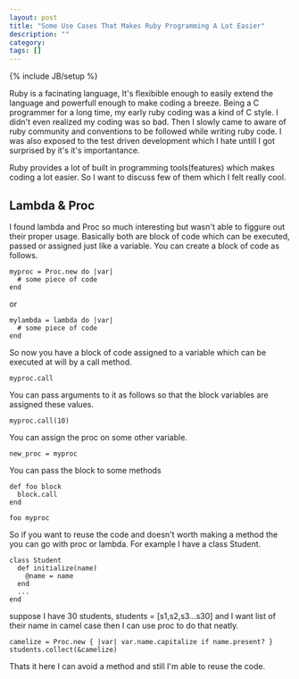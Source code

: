 ```yaml
---
layout: post
title: "Some Use Cases That Makes Ruby Programming A Lot Easier"
description: ""
category: 
tags: []
---
```

{% include JB/setup %}

Ruby is a facinating language, It's flexibible enough to easily extend the language and powerfull 
enough to make coding a breeze. Being a C programmer for a long time, my early ruby coding was a 
kind of C style. I didn't even realized my coding was so bad. Then I slowly came to aware of ruby 
community and conventions to be followed while writing ruby code. I was also exposed to the test 
driven development which I hate untill I got surprised by it's it's importantance.

Ruby provides a lot of built in programming tools(features) which makes coding a lot easier. So I 
want to discuss few of them which I felt really cool.

Lambda & Proc
-------------

I found lambda and Proc so much interesting but wasn't able to figgure out their proper usage.
Basically both are block of code which can be executed, passed or assigned just like a variable.
You can create a block of code as follows.

    myproc = Proc.new do |var|
      # some piece of code
    end
or

    mylambda = lambda do |var|
      # some piece of code
    end

So now you have a block of code assigned to a variable which can be executed at will by a call 
method.
    
    myproc.call

You can pass arguments to it as follows so that the block variables are assigned these values.

    myproc.call(10)

You can assign the proc on some other variable.

    new_proc = myproc

You can pass the block to some methods
    
    def foo block
      block.call
    end

    foo myproc

So if you want to reuse the code and doesn't worth making a method the you can go with proc or
lambda. For example I have a class Student.

    class Student
      def initialize(name)
	    @name = name
      end
      ...
    end

suppose I have 30 students, students = \[s1,s2,s3...s30\] and I want list of their name in camel
case then I can use proc to do that neatly.

    camelize = Proc.new { |var| var.name.capitalize if name.present? }
    students.collect(&camelize)

Thats it here I can avoid a method and still I'm able to reuse the code.